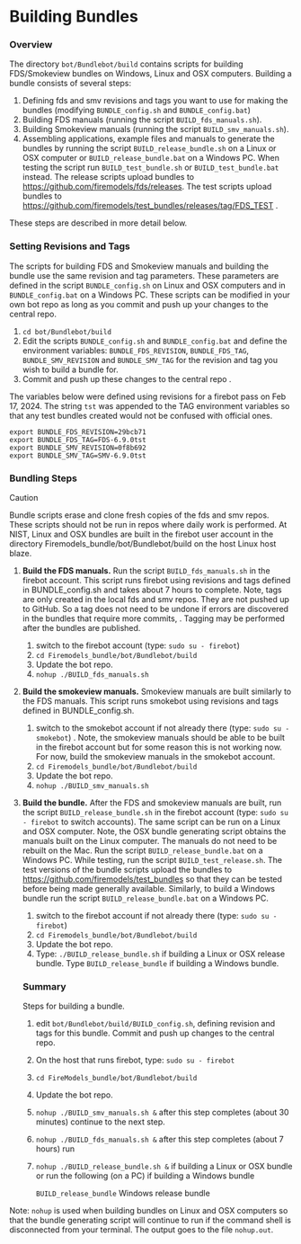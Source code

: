 
#  Building Bundles

### Overview

The directory `bot/Bundlebot/build` contains scripts for building FDS/Smokeview bundles on Windows, Linux and OSX computers. Building a bundle consists of several steps: 

  1. Defining fds and smv revisions and tags you want to use for making the bundles (modifying `BUNDLE_config.sh` and `BUNDLE_config.bat`)
  2. Building FDS manuals (running the  script `BUILD_fds_manuals.sh`).
  3. Building Smokeview manuals (running the script `BUILD_smv_manuals.sh`). 
  4. Assembling applications, example files and manuals to generate the bundles by running the script `BUILD_release_bundle.sh` on a Linux or OSX computer or `BUILD_release_bundle.bat` on a Windows PC. When testing the script run `BUILD_test_bundle.sh` or `BUILD_test_bundle.bat` instead. The release scripts upload bundles to https://github.com/firemodels/fds/releases. The test scripts upload bundles to https://github.com/firemodels/test_bundles/releases/tag/FDS_TEST .
  
These steps are described in more detail below.

### Setting Revisions and Tags  

The scripts for building FDS and Smokeview manuals and building the bundle use the same revision and tag parameters.  These parameters are defined in the script `BUNDLE_config.sh` on Linux and OSX computers and in `BUNDLE_config.bat` on a Windows PC.  These scripts can be modified in your own bot repo as long as you commit and push up your changes to the central repo.
1. `cd bot/Bundlebot/build`
2. Edit the scripts `BUNDLE_config.sh` and `BUNDLE_config.bat` and define the environment variables: `BUNDLE_FDS_REVISION`, `BUNDLE_FDS_TAG`, `BUNDLE_SMV_REVISION` and `BUNDLE_SMV_TAG` for the revision and tag you wish to build a bundle for.
3. Commit and push up these changes to the central repo .

The variables below were defined using revisions for a firebot pass on Feb 17, 2024. The string `tst` was appended to the TAG environment variables so that any test bundles created would not be confused with official ones.
```
export BUNDLE_FDS_REVISION=29bcb71
export BUNDLE_FDS_TAG=FDS-6.9.0tst
export BUNDLE_SMV_REVISION=0f8b692
export BUNDLE_SMV_TAG=SMV-6.9.0tst
```

### Bundling Steps

> [!CAUTION]
> Bundle scripts erase and clone fresh copies of the fds and smv repos. These scripts should not be run in repos where daily work is performed.  At NIST, Linux and OSX bundles are built in the firebot user account in the directory Firemodels_bundle/bot/Bundlebot/build on the host Linux host blaze.

1. **Build the FDS manuals.** Run the script `BUILD_fds_manuals.sh` in the firebot account.  This script runs firebot using revisions and tags defined in BUNDLE_config.sh and takes about 7 hours to complete.  Note, tags are only created in the local fds and smv repos.  They are not pushed up to GitHub. So a tag does not need to be undone if errors are discovered in the bundles that require more commits, . Tagging may be performed after the bundles are published.
   1. switch to the firebot account (type: `sudo su - firebot`)
   2. `cd Firemodels_bundle/bot/Bundlebot/build`
   3. Update the bot repo.
   4. `nohup ./BUILD_fds_manuals.sh`

2. **Build the smokeview manuals.** Smokeview manuals are built similarly to the FDS manuals. This script runs smokebot using revisions and tags defined in BUNDLE_config.sh.
   1. switch to the smokebot account if not already there (type: `sudo su - smokebot`) .  Note, the smokeview manuals should be able to be built in the firebot account but for some reason this is not working now.  For now, build the smokeview manuals in the smokebot account.
   2. `cd Firemodels_bundle/bot/Bundlebot/build`
   3. Update the bot repo.
   4. `nohup ./BUILD_smv_manuals.sh`

3. **Build the bundle.**  After the FDS and smokeview manuals are built, run the script `BUILD_release_bundle.sh` in the firebot account (type: `sudo su - firebot` to switch accounts).  The same script can be run on a Linux and OSX computer.  Note, the OSX bundle generating script obtains the manuals built on the Linux computer. The manuals do not need to be rebuilt on the Mac.  Run the script `BUILD_release_bundle.bat` on a Windows PC. While testing, run the script `BUILD_test_release.sh`. The test versions of the bundle scripts upload the bundles to https://github.com/firemodels/test_bundles so that they can be tested before being made generally available.  Similarly, to build a Windows bundle run the script `BUILD_release_bundle.bat` on a Windows PC.
   1. switch to the firebot account if not already there (type: `sudo su - firebot`)
   2. `cd Firemodels_bundle/bot/Bundlebot/build`
   3. Update the bot repo.
   4. Type: `./BUILD_release_bundle.sh` if building a Linux or OSX release bundle. Type `BUILD_release_bundle` if building a Windows bundle.
  
   ### Summary

   Steps for building a bundle. 

   1. edit `bot/Bundlebot/build/BUILD_config.sh`, defining revision and tags for this bundle.  Commit and push up changes to the central repo.
   2. On the host that runs firebot, type: `sudo su - firebot`
   3. `cd FireModels_bundle/bot/Bundlebot/build`
   4. Update the bot repo.
   5. `nohup ./BUILD_smv_manuals.sh &`
   after this step completes (about 30 minutes) continue to the next step.
   6. `nohup ./BUILD_fds_manuals.sh &`
   after this step completes (about 7 hours) run 
   7. `nohup ./BUILD_release_bundle.sh &` if building a Linux or OSX bundle or run the following (on a PC) if building a Windows bundle
      
      `BUILD_release_bundle` Windows release bundle
      
 Note: `nohup` is used when building bundles on Linux and OSX computers so that the bundle generating script will continue to run if the command shell is disconnected from your terminal.  The output goes to the file `nohup.out`.
 



